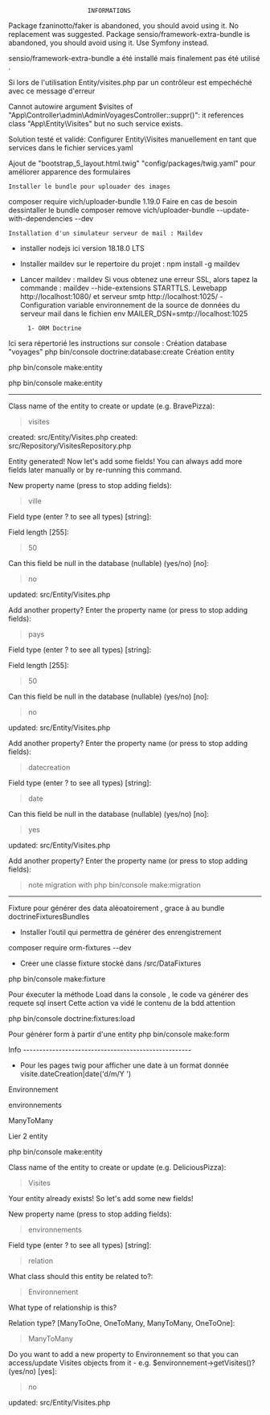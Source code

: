                           INFORMATIONS

Package fzaninotto/faker is abandoned, you should avoid using it. No replacement was suggested.
Package sensio/framework-extra-bundle is abandoned, you should avoid using it. Use Symfony instead.

sensio/framework-extra-bundle a été installé mais finalement pas été utilisé .

Si lors de l'utilisation
Entity/visites.php par un contrôleur est empechéché avec ce message d'erreur 

 Cannot autowire argument $visites of "App\Controller\admin\AdminVoyagesController::suppr()": it references class "App\Entity\Visites" but no such service exists.

 Solution testé et validé: Configurer Entity\Visites manuellement en tant que services dans le fichier services.yaml

 Ajout de "bootstrap_5_layout.html.twig"  "config/packages/twig.yaml" pour améliorer apparence des formulaires

    Installer le bundle pour uplouader des images
composer require  vich/uploader-bundle 1.19.0
Faire en cas de besoin dessintaller le bundle 
composer remove vich/uploader-bundle --update-with-dependencies --dev

    Installation d'un simulateur serveur de mail : Maildev
- installer nodejs ici version 18.18.0 LTS
- Installer maildev sur le repertoire du projet  : npm install -g maildev
- Lancer maildev : maildev
Si vous obtenez une erreur SSL, alors tapez la commande :
maildev --hide-extensions STARTTLS.
Lewebapp http://localhost:1080/ et serveur smtp http://localhost:1025/
-Configuration variable environnement de la source de données du serveur mail dans le fichien env
 MAILER_DSN=smtp://localhost:1025 









        1- ORM Doctrine

Ici sera répertorié les instructions sur console : 
Création database "voyages"
php bin/console doctrine:database:create
Création entity 

php bin/console make:entity

php bin/console make:entity

----------------------------------------------------

 Class name of the entity to create or update (e.g. BravePizza):
 > visites

 created: src/Entity/Visites.php
 created: src/Repository/VisitesRepository.php
 
 Entity generated! Now let's add some fields!
 You can always add more fields later manually or by re-running this command.

 New property name (press <return> to stop adding fields):
 > ville

 Field type (enter ? to see all types) [string]:
 >

 Field length [255]:
 > 50

 Can this field be null in the database (nullable) (yes/no) [no]:
 > no

 updated: src/Entity/Visites.php

 Add another property? Enter the property name (or press <return> to stop 
adding fields):
 > pays

 Field type (enter ? to see all types) [string]:
 >

 Field length [255]:
 > 50

 Can this field be null in the database (nullable) (yes/no) [no]:
 > no

 updated: src/Entity/Visites.php

 Add another property? Enter the property name (or press <return> to stop 
adding fields):
 > datecreation

 Field type (enter ? to see all types) [string]:
 > date

 Can this field be null in the database (nullable) (yes/no) [no]:
 > yes

 updated: src/Entity/Visites.php

 Add another property? Enter the property name (or press <return> to stop 
adding fields):
 > note
migration with php bin/console make:migration

-----------------------------------------------------

Fixture pour générer des data aléoatoirement , grace à au bundle doctrineFixturesBundles

- Installer l’outil  qui permettra de générer des enrengistrement 

composer require orm-fixtures --dev

- Creer une classe fixture stocké dans /src/DataFixtures

php bin/console make:fixture

Pour éxecuter la méthode Load dans la console , le code va générer des requete sql insert 
Cette action va vidé le contenu de la bdd attention

php bin/console doctrine:fixtures:load


Pour générer form à partir d'une entity
php bin/console make:form

  

Info ----------------------------------------------------
- Pour les pages twig pour afficher une date à un format donnée 
 visite.dateCreation|date('d/m/Y ')



Environnement

environnements

ManyToMany

Lier 2 entity

php bin/console make:entity

 Class name of the entity to create or update (e.g. DeliciousPizza):
 > Visites

 Your entity already exists! So let's add some new fields!

 New property name (press <return> to stop adding fields):
 > environnements

 Field type (enter ? to see all types) [string]:
 > relation

 What class should this entity be related to?:
 > Environnement

What type of relationship is this?

Relation type? [ManyToOne, OneToMany, ManyToMany, OneToOne]:
 > ManyToMany

 Do you want to add a new property to Environnement so that you can access/update Visites objects from it - e.g. $environnement->getVisites()? (yes/no) [yes]:
 > no

 updated: src/Entity/Visites.php


